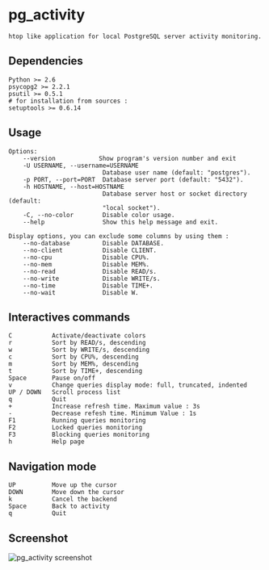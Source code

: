 pg_activity
===========

	htop like application for local PostgreSQL server activity monitoring.

Dependencies
------------

	Python >= 2.6
	psycopg2 >= 2.2.1
	psutil >= 0.5.1
	# for installation from sources :
	setuptools >= 0.6.14

Usage
-----

	Options:
		--version            Show program's version number and exit 
		-U USERNAME, --username=USERNAME
                        	  Database user name (default: "postgres").
		-p PORT, --port=PORT  Database server port (default: "5432").
		-h HOSTNAME, --host=HOSTNAME
							  Database server host or socket directory (default:
                        	  "local socket").
		-C, --no-color        Disable color usage.
		--help                Show this help message and exit.

	Display options, you can exclude some columns by using them :
		--no-database         Disable DATABASE.
    	--no-client           Disable CLIENT.
    	--no-cpu              Disable CPU%.
    	--no-mem              Disable MEM%.
    	--no-read             Disable READ/s.
    	--no-write            Disable WRITE/s.
    	--no-time             Disable TIME+.
    	--no-wait             Disable W.

Interactives commands
---------------------

	C			Activate/deactivate colors
	r			Sort by READ/s, descending
	w			Sort by WRITE/s, descending
	c			Sort by CPU%, descending
	m			Sort by MEM%, descending
	t			Sort by TIME+, descending
	Space		Pause on/off
	v			Change queries display mode: full, truncated, indented
	UP / DOWN	Scroll process list
	q			Quit
	+			Increase refresh time. Maximum value : 3s
	-			Decrease refesh time. Minimum Value : 1s
	F1			Running queries monitoring
	F2			Locked queries monitoring
	F3			Blocking queries monitoring
	h			Help page

Navigation mode
---------------

	UP			Move up the cursor
	DOWN		Move down the cursor
	k			Cancel the backend
	Space		Back to activity
	q			Quit
			
Screenshot
----------

![pg_activity screenshot](https://raw.github.com/julmon/pg_activity/master/docs/imgs/screenshot.png)
